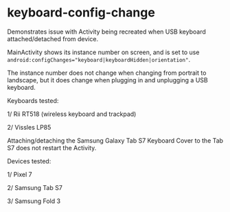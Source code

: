 # keyboard-config-change

Demonstrates issue with Activity being recreated when USB keyboard attached/detached from device.

MainActivity shows its instance number on screen, and is set to use `android:configChanges="keyboard|keyboardHidden|orientation"`. 

The instance number does not change when changing from portrait to landscape, but it does change when plugging in and unplugging a USB keyboard.

Keyboards tested:

1/ Rii RT518 (wireless keyboard and trackpad)

2/ Vissles LP85

Attaching/detaching the Samsung Galaxy Tab S7 Keyboard Cover to the Tab S7 does not restart the Activity.

Devices tested:

1/ Pixel 7

2/ Samsung Tab S7

3/ Samsung Fold 3
